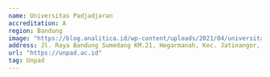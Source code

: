 ```yaml
---
name: Universitas Padjadjaran
accreditation: A
region: Bandung
image: "https://blog.analitica.id/wp-content/uploads/2021/04/universitas-padjajaran-unpad-melakukan-pembatasan-aktivitas-bagi-karyawan-yang_210107090725-679.jpeg"
address: Jl. Raya Bandung Sumedang KM.21, Hegarmanah, Kec. Jatinangor, Kabupaten Sumedang, Jawa Barat 45363
url: "https://unpad.ac.id"
tag: Unpad
---
```

